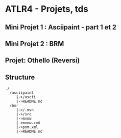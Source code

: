 # ATLR4 - Projets, tds

## Mini Projet 1 : Asciipaint - part 1 et 2
## Mini Projet 2 : BRM
## Projet: Othello (Reversi)

## Structure

```
./
  /asciipaint
     |->/ascii
     |->README.md
  /bmr
     |->/.mvn
     |->/src
     |->mvnw
     |->mvnw.cmd
     |->pom.xml
     |->README.md
```